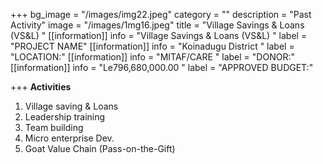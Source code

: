 +++
bg_image = "/images/img22.jpeg"
category = ""
description = "Past Activity"
image = "/images/1mg16.jpeg"
title = "Village Savings &  Loans (VS&L) "
[[information]]
info = "Village Savings &  Loans (VS&L) "
label = "PROJECT NAME"
[[information]]
info = "Koinadugu District "
label = "LOCATION:"
[[information]]
info = "MITAF/CARE "
label = "DONOR:"
[[information]]
info = "Le796,680,000.00 "
label = "APPROVED BUDGET:"

+++
**Activities**

1. Village saving & Loans
2.  Leadership training
3. Team building
4. Micro enterprise Dev.
5.  Goat Value Chain (Pass-on-the-Gift)